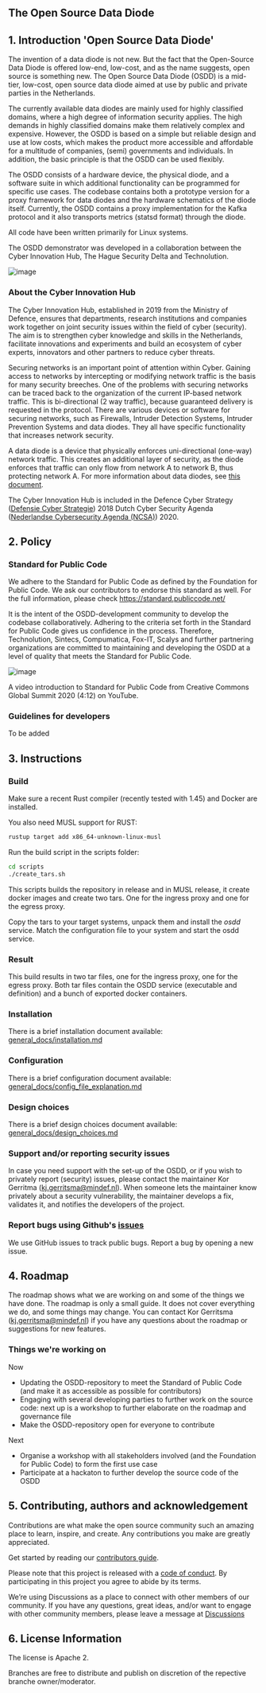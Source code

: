 ## The Open Source Data Diode

## 1. Introduction 'Open Source Data Diode'
The invention of a data diode is not new. But the fact that the Open-Source Data Diode is offered low-end, low-cost, and as the name suggests, open source is something new. The Open Source Data Diode (OSDD) is a mid-tier, low-cost, open source data diode aimed at use by public and private parties in the Netherlands. 

The currently available data diodes are mainly used for highly classified domains, where a high degree of information security applies. The high demands in highly classified domains make them relatively complex and expensive. However, the OSDD is based on a simple but reliable design and use at low costs, which makes the product more accessible and affordable for a multitude of companies, (semi) governments and individuals. In addition, the basic principle is that the OSDD can be used flexibly.

The OSDD consists of a hardware device, the physical diode, and a software suite in which additional functionality can be programmed for specific use cases. The codebase contains both a prototype version for a proxy framework for data diodes and the hardware schematics of the diode itself. Currently, the OSDD contains a proxy implementation for the Kafka protocol and it also transports metrics (statsd format) through the diode.

All code have been written primarily for Linux systems. 

The OSDD demonstrator was developed in a collaboration between the Cyber Innovation Hub, The Hague Security Delta and Technolution.

![image](https://user-images.githubusercontent.com/104058636/187169728-0fa5b9c2-c291-43c4-81c8-09dcc3c0a1d8.png)


### About the Cyber Innovation Hub
The Cyber Innovation Hub, established in 2019 from the Ministry of Defence, ensures that departments, research institutions and companies work together on joint security issues within the field of cyber (security). The aim is to strengthen cyber knowledge and skills in the Netherlands, facilitate innovations and experiments and build an ecosystem of cyber experts, innovators and other partners to reduce cyber threats.

Securing networks is an important point of attention within Cyber. Gaining access to networks by intercepting or modifying network traffic is the basis for many security breeches. One of the problems with securing networks can be traced back to the organization of the current IP-based network traffic. This is bi-directional (2 way traffic), because guaranteed delivery is requested in the protocol. There are various devices or software for securing networks, such as Firewalls, Intruder Detection Systems, Intruder Prevention Systems and data diodes. They all have specific functionality that increases network security. 

A data diode is a device that physically enforces uni-directional (one-way) network traffic. This creates an additional layer of security, as the diode enforces that traffic can only flow from network A to network B, thus protecting network A. For more information about data diodes, see [this document](https://github.com/CyberInnovationHub-NLD/OpenSourceDataDiode-OSDD-/blob/master/General_docs/About%20the%20OSDD/Background%20Information%20about%20the%20OSDD.docx).

The Cyber Innovation Hub is included in the Defence Cyber Strategy ([Defensie Cyber Strategie](https://www.defensie.nl/binaries/defensie/documenten/publicaties/2018/11/12/defensie-cyber-strategie-2018/web_Brochure+Defensie+Cyber+Strategie.pdf)) 2018 Dutch Cyber Security Agenda ([Nederlandse Cybersecurity Agenda (NCSA)](https://www.ncsc.nl/onderwerpen/nederlandse-cyber-security-agenda)) 2020. 

## 2. Policy

### Standard for Public Code
We adhere to the Standard for Public Code as defined by the Foundation for Public Code. We ask our contributors to endorse this standard as well.
For the full information, please check https://standard.publiccode.net/

It is the intent of the OSDD-development community to develop the codebase collaboratively.
Adhering to the criteria set forth in the Standard for Public Code gives us confidence in the process.
Therefore, Technolution, Sintecs, Compumatica, Fox-IT, Scalys and further partnering organizations are committed to maintaining and developing the OSDD at a level of quality that meets the Standard for Public Code.

![image](https://user-images.githubusercontent.com/104058636/187181926-5433c767-6fa0-4e04-b89f-4fb818e9a4e0.png)

A video introduction to Standard for Public Code from Creative Commons Global Summit 2020 (4:12) on YouTube.

### Guidelines for developers
To be added
## 3. Instructions

### Build
Make sure a recent Rust compiler (recently tested with 1.45) and Docker are installed.

You also need MUSL support for RUST: 
```sh
rustup target add x86_64-unknown-linux-musl
```

Run the build script in the scripts folder:
```sh
cd scripts
./create_tars.sh
```

This scripts builds the repository in release and in MUSL release, it create docker images and create two tars. One for the ingress proxy and one for the egress proxy.

Copy the tars to your target systems, unpack them and install the *osdd* service. Match the configuration file to your system and start the osdd service.

### Result
This build results in two tar files, one for the ingress proxy, one for the egress proxy. Both tar files contain the OSDD service (executable and definition) and a bunch of exported docker containers. 

### Installation
There is a brief installation document available:
[general_docs/installation.md](general_docs/installation.md)

### Configuration
There is a brief configuration document available:
[general_docs/config_file_explanation.md](general_docs/config_file_explanation.md)

### Design choices
There is a brief design choices document available:
[general_docs/design_choices.md](general_docs/design_choices.md)

### Support and/or reporting security issues
In case you need support with the set-up of the OSDD, or if you wish to privately report (security) issues, please contact the maintainer Kor Gerritma (kj.gerritsma@mindef.nl). When someone lets the maintainer know privately about a security vulnerability, the maintainer develops a fix, validates it, and notifies the developers of the project.

### Report bugs using Github's [issues](https://github.com/CyberInnovationHub-NLD/OpenSourceDataDiode/issues)
We use GitHub issues to track public bugs. Report a bug by opening a new issue.


## 4. Roadmap
The roadmap shows what we are working on and some of the things we have done. The roadmap is only a small guide. It does not cover everything we do, and some things may change. You can contact Kor Gerritsma (kj.gerritsma@mindef.nl) if you have any questions about the roadmap or suggestions for new features.

### Things we're working on
Now
- Updating the OSDD-repository to meet the Standard of Public Code (and make it as accessible as possible for contributors)
- Engaging with several developing parties to further work on the source code: next up is a workshop to further elaborate on the roadmap and governance file
- Make the OSDD-repository open for everyone to contribute

Next
- Organise a workshop with all stakeholders involved (and the Foundation for Public Code) to form the first use case
- Participate at a hackaton to further develop the source code of the OSDD


## 5. Contributing, authors and acknowledgement
Contributions are what make the open source community such an amazing place to learn, inspire, and create. Any contributions you make are greatly appreciated. 

Get started by reading our [contributors guide](https://github.com/CyberInnovationHub-NLD/OpenSourceDataDiode/blob/master/contributors_guide.md).

Please note that this project is released with a [code of conduct](https://github.com/CyberInnovationHub-NLD/OpenSourceDataDiode/blob/master/code_of_conduct.md). By participating in this project you agree to abide by its terms. 

We’re using Discussions as a place to connect with other members of our community. If you have any questions, great ideas, and/or want to engage with other community members, please leave a message at [Discussions](https://github.com/CyberInnovationHub-NLD/OpenSourceDataDiode/discussions)


## 6. License Information

The license is Apache 2.

Branches are free to distribute and publish on discretion of the repective branche owner/moderator.
